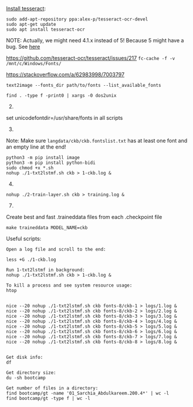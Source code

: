 [Install tesseract](https://tesseract-ocr.github.io/tessdoc/Installation.html):

```
sudo add-apt-repository ppa:alex-p/tesseract-ocr-devel
sudo apt-get update
sudo apt install tesseract-ocr
```

NOTE: Actually, we might need 4.1.x instead of 5! Because 5 might have a bug. See [here](https://github.com/tesseract-ocr/tesseract/issues/3111)

https://github.com/tesseract-ocr/tesseract/issues/217
`fc-cache -f -v /mnt/c/Windows/Fonts/`

https://stackoverflow.com/a/62983998/7003797

`text2image --fonts_dir path/to/fonts --list_available_fonts`

`find . -type f -print0 | xargs -0 dos2unix`

2.

set unicodefontdir=/usr/share/fonts in all scripts

3.

Note: Make sure `langdata/ckb/ckb.fontslist.txt` has at least one font and an empty line at the end!

```
python3 -m pip install image
python3 -m pip install python-bidi
sudo chmod +x *.sh
nohup ./1-txt2lstmf.sh ckb > 1-ckb.log &
```

4.

```
nohup ./2-train-layer.sh ckb > training.log &
```

7.

Create best and fast .traineddata files from each .checkpoint file

```
make traineddata MODEL_NAME=ckb
```

Useful scripts:

```
Open a log file and scroll to the end:

less +G ./1-ckb.log

Run 1-txt2lstmf in background:
nohup ./1-txt2lstmf.sh ckb > 1-ckb.log &

To kill a process and see system resource usage:
htop


nice --20 nohup ./1-txt2lstmf.sh ckb fonts-8/ckb-1 > logs/1.log &
nice --20 nohup ./1-txt2lstmf.sh ckb fonts-8/ckb-2 > logs/2.log &
nice --20 nohup ./1-txt2lstmf.sh ckb fonts-8/ckb-3 > logs/3.log &
nice --20 nohup ./1-txt2lstmf.sh ckb fonts-8/ckb-4 > logs/4.log &
nice --20 nohup ./1-txt2lstmf.sh ckb fonts-8/ckb-5 > logs/5.log &
nice --20 nohup ./1-txt2lstmf.sh ckb fonts-8/ckb-6 > logs/6.log &
nice --20 nohup ./1-txt2lstmf.sh ckb fonts-8/ckb-7 > logs/7.log &
nice --20 nohup ./1-txt2lstmf.sh ckb fonts-8/ckb-8 > logs/8.log &


Get disk info:
df

Get directory size:
du -sh bootcamp

Get number of files in a directory:
find bootcamp/gt -name '01_Sarchia_Abdulkareem.200.4*' | wc -l
find bootcamp/gt -type f | wc -l
```
